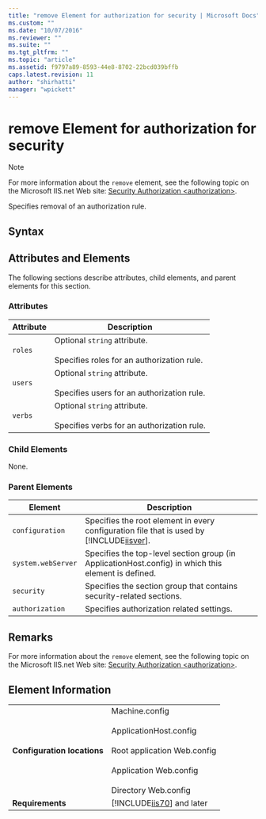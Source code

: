 ```yaml
---
title: "remove Element for authorization for security | Microsoft Docs"
ms.custom: ""
ms.date: "10/07/2016"
ms.reviewer: ""
ms.suite: ""
ms.tgt_pltfrm: ""
ms.topic: "article"
ms.assetid: f9797a89-8593-44e8-8702-22bcd039bffb
caps.latest.revision: 11
author: "shirhatti"
manager: "wpickett"
---
```

# remove Element for authorization for security
> [!NOTE]
>  For more information about the `remove` element, see the following topic on the Microsoft IIS.net Web site: [Security Authorization \<authorization>](http://www.iis.net/ConfigReference/system.webServer/security/authorization).  
  
 Specifies removal of an authorization rule.  
  
## Syntax  
  
## Attributes and Elements  
 The following sections describe attributes, child elements, and parent elements for this section.  
  
### Attributes  
  
|Attribute|Description|  
|---------------|-----------------|  
|`roles`|Optional `string` attribute.<br /><br /> Specifies roles for an authorization rule.|  
|`users`|Optional `string` attribute.<br /><br /> Specifies users for an authorization rule.|  
|`verbs`|Optional `string` attribute.<br /><br /> Specifies verbs for an authorization rule.|  
  
### Child Elements  
 None.  
  
### Parent Elements  
  
|Element|Description|  
|-------------|-----------------|  
|`configuration`|Specifies the root element in every configuration file that is used by [!INCLUDE[iisver](../../reference/admin/includes/iisver-md.md)].|  
|`system.webServer`|Specifies the top-level section group (in ApplicationHost.config) in which this element is defined.|  
|`security`|Specifies the section group that contains security-related sections.|  
|`authorization`|Specifies authorization related settings.|  
  
## Remarks  
 For more information about the `remove` element, see the following topic on the Microsoft IIS.net Web site: [Security Authorization \<authorization>](http://www.iis.net/ConfigReference/system.webServer/security/authorization).  
  
## Element Information  
  
|||  
|-|-|  
|**Configuration locations**|Machine.config<br /><br /> ApplicationHost.config<br /><br /> Root application Web.config<br /><br /> Application Web.config<br /><br /> Directory Web.config|  
|**Requirements**|[!INCLUDE[iis70](../../reference/admin/includes/iis70-md.md)] and later|